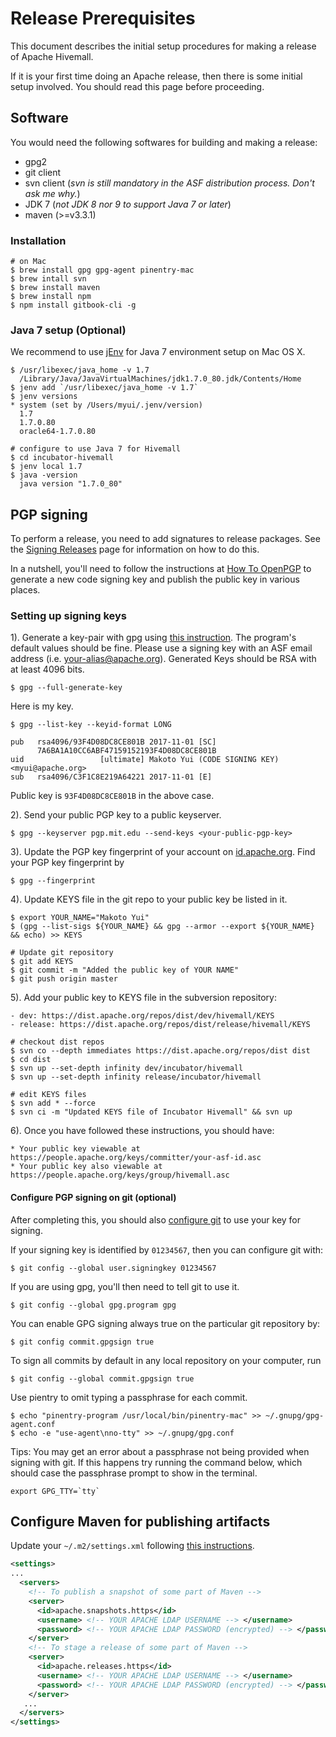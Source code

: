 <!--
  Licensed to the Apache Software Foundation (ASF) under one
  or more contributor license agreements.  See the NOTICE file
  distributed with this work for additional information
  regarding copyright ownership.  The ASF licenses this file
  to you under the Apache License, Version 2.0 (the
  "License"); you may not use this file except in compliance
  with the License.  You may obtain a copy of the License at

    http://www.apache.org/licenses/LICENSE-2.0

  Unless required by applicable law or agreed to in writing,
  software distributed under the License is distributed on an
  "AS IS" BASIS, WITHOUT WARRANTIES OR CONDITIONS OF ANY
  KIND, either express or implied.  See the License for the
  specific language governing permissions and limitations
  under the License.
-->

# Release Prerequisites

This document describes the initial setup procedures for making a release of Apache Hivemall.

If it is your first time doing an Apache release, then there is some initial setup involved. You should read this page before proceeding. 

## Software

You would need the following softwares for building and making a release:

- gpg2
- git client
- svn client (_svn is still mandatory in the ASF distribution process. Don't ask me why._)
- JDK 7 (_not JDK 8 nor 9 to support Java 7 or later_)
- maven (>=v3.3.1)

### Installation

	# on Mac
	$ brew install gpg gpg-agent pinentry-mac
	$ brew intall svn
	$ brew install maven
	$ brew install npm
	$ npm install gitbook-cli -g

### Java 7 setup (Optional)

We recommend to use [jEnv](http://www.jenv.be/) for Java 7 environment setup on Mac OS X.

	$ /usr/libexec/java_home -v 1.7
	  /Library/Java/JavaVirtualMachines/jdk1.7.0_80.jdk/Contents/Home
	$ jenv add `/usr/libexec/java_home -v 1.7`
	$ jenv versions
	* system (set by /Users/myui/.jenv/version)
	  1.7
	  1.7.0.80
	  oracle64-1.7.0.80
	
	# configure to use Java 7 for Hivemall
	$ cd incubator-hivemall
	$ jenv local 1.7
	$ java -version
	  java version "1.7.0_80"

## PGP signing

To perform a release, you need to add signatures to release packages.
See the [Signing Releases](http://www.apache.org/dev/release-signing.html) page for information on how to do this.

In a nutshell, you'll need to follow the instructions at [How To OpenPGP](http://www.apache.org/dev/openpgp.html#generate-key) to generate a new code signing key and publish the public key in various places.

### Setting up signing keys

1). Generate a key-pair with gpg using [this instruction](http://www.apache.org/dev/openpgp.html#key-gen-generate-key). The program's default values should be fine. Please use a signing key with an ASF email address (i.e. your-alias@apache.org). Generated Keys should be RSA with at least 4096 bits.

	$ gpg --full-generate-key

Here is my key.

	$ gpg --list-key --keyid-format LONG
	
	pub   rsa4096/93F4D08DC8CE801B 2017-11-01 [SC]
	      7A6BA1A10CC6ABF47159152193F4D08DC8CE801B
	uid                 [ultimate] Makoto Yui (CODE SIGNING KEY) <myui@apache.org>
	sub   rsa4096/C3F1C8E219A64221 2017-11-01 [E]

Public key is `93F4D08DC8CE801B` in the above case.

2). Send your public PGP key to a public keyserver.

	$ gpg --keyserver pgp.mit.edu --send-keys <your-public-pgp-key>

3). Update the PGP key fingerprint of your account on [id.apache.org](http://id.apache.org). Find your PGP key fingerprint by 

	$ gpg --fingerprint

4). Update KEYS file in the git repo to your public key be listed in it.

	$ export YOUR_NAME="Makoto Yui"
	$ (gpg --list-sigs ${YOUR_NAME} && gpg --armor --export ${YOUR_NAME} && echo) >> KEYS
	
	# Update git repository
	$ git add KEYS
	$ git commit -m "Added the public key of YOUR NAME"
	$ git push origin master

5). Add your public key to KEYS file in the subversion repository:

	- dev: https://dist.apache.org/repos/dist/dev/hivemall/KEYS
	- release: https://dist.apache.org/repos/dist/release/hivemall/KEYS

	# checkout dist repos
	$ svn co --depth immediates https://dist.apache.org/repos/dist dist
	$ cd dist
	$ svn up --set-depth infinity dev/incubator/hivemall
	$ svn up --set-depth infinity release/incubator/hivemall
	
	# edit KEYS files
	$ svn add * --force
	$ svn ci -m "Updated KEYS file of Incubator Hivemall" && svn up

6). Once you have followed these instructions, you should have:

	* Your public key viewable at https://people.apache.org/keys/committer/your-asf-id.asc
	* Your public key also viewable at https://people.apache.org/keys/group/hivemall.asc

#### Configure PGP signing on git (optional)

After completing this, you should also [configure git](https://git-scm.com/book/en/v2/Git-Tools-Signing-Your-Work) to use your key for signing.

If your signing key is identified by `01234567`, then you can configure git with:

    $ git config --global user.signingkey 01234567

If you are using gpg, you'll then need to tell git to use it.

    $ git config --global gpg.program gpg

You can enable GPG signing always true on the particular git repository by:

	$ git config commit.gpgsign true

To sign all commits by default in any local repository on your computer, run

	$ git config --global commit.gpgsign true

Use pientry to omit typing a passphrase for each commit.

	$ echo "pinentry-program /usr/local/bin/pinentry-mac" >> ~/.gnupg/gpg-agent.conf
	$ echo -e "use-agent\nno-tty" >> ~/.gnupg/gpg.conf

Tips: You may get an error about a passphrase not being provided when signing with git.  If this happens try running the command below, which should case the passphrase prompt to show in the terminal.

    export GPG_TTY=`tty`

## Configure Maven for publishing artifacts

Update your `~/.m2/settings.xml` following [this instructions](http://www.apache.org/dev/publishing-maven-artifacts.html#dev-env).

```xml
<settings>
...
  <servers>
    <!-- To publish a snapshot of some part of Maven -->
    <server>
      <id>apache.snapshots.https</id>
      <username> <!-- YOUR APACHE LDAP USERNAME --> </username>
      <password> <!-- YOUR APACHE LDAP PASSWORD (encrypted) --> </password>
    </server>
    <!-- To stage a release of some part of Maven -->
    <server>
      <id>apache.releases.https</id>
      <username> <!-- YOUR APACHE LDAP USERNAME --> </username>
      <password> <!-- YOUR APACHE LDAP PASSWORD (encrypted) --> </password>
    </server>
   ...
  </servers>
</settings>
```